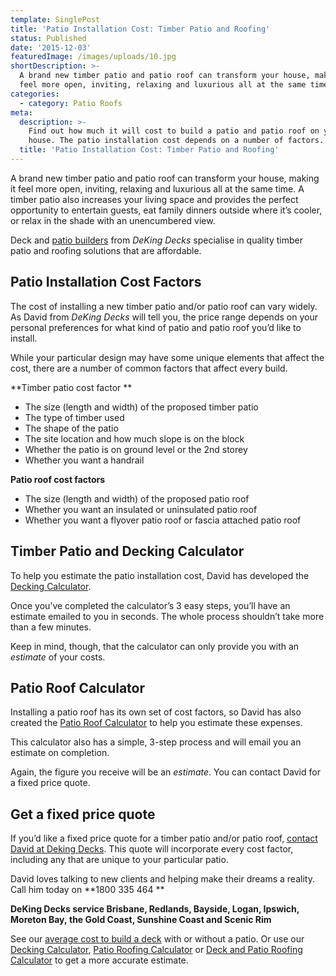 ```yaml
---
template: SinglePost
title: 'Patio Installation Cost: Timber Patio and Roofing'
status: Published
date: '2015-12-03'
featuredImage: /images/uploads/10.jpg
shortDescription: >-
  A brand new timber patio and patio roof can transform your house, making it
  feel more open, inviting, relaxing and luxurious all at the same time.
categories:
  - category: Patio Roofs
meta:
  description: >-
    Find out how much it will cost to build a patio and patio roof on your
    house. The patio installation cost depends on a number of factors.
  title: 'Patio Installation Cost: Timber Patio and Roofing'
---
```

A brand new timber patio and patio roof can transform your house, making it feel more open, inviting, relaxing and luxurious all at the same time. A timber patio also increases your living space and provides the perfect opportunity to entertain guests, eat family dinners outside where it’s cooler, or relax in the shade with an unencumbered view.

Deck and [patio builders](https://www.dekingdecks.com.au/services/) from _DeKing Decks_ specialise in quality timber patio and roofing solutions that are affordable.

## Patio Installation Cost Factors

The cost of installing a new timber patio and/or patio roof can vary widely. As David from _DeKing Decks_ will tell you, the price range depends on your personal preferences for what kind of patio and patio roof you’d like to install.

While your particular design may have some unique elements that affect the cost, there are a number of common factors that affect every build.

**Timber patio cost factor
**

* The size (length and width) of the proposed timber patio
* The type of timber used
* The shape of the patio
* The site location and how much slope is on the block
* Whether the patio is on ground level or the 2nd storey
* Whether you want a handrail

**Patio roof cost factors**

* The size (length and width) of the proposed patio roof
* Whether you want an insulated or uninsulated patio roof
* Whether you want a flyover patio roof or fascia attached patio roof

## Timber Patio and Decking Calculator

To help you estimate the patio installation cost, David has developed the [Decking Calculator](https://www.dekingdecks.com.au/decking-calculator/).

Once you’ve completed the calculator’s 3 easy steps, you’ll have an estimate emailed to you in seconds. The whole process shouldn’t take more than a few minutes.

Keep in mind, though, that the calculator can only provide you with an <em>estimate</em> of your costs.

## Patio Roof Calculator

Installing a patio roof has its own set of cost factors, so David has also created the [Patio Roof Calculator](https://www.dekingdecks.com.au/patio-calculator/) to help you estimate these expenses.

This calculator also has a simple, 3-step process and will email you an estimate on completion.

Again, the figure you receive will be an _estimate_. You can contact David for a fixed price quote.

## Get a fixed price quote

If you’d like a fixed price quote for a timber patio and/or patio roof, [contact David at Deking Decks](https://www.dekingdecks.com.au/contact-us/). This quote will incorporate every cost factor, including any that are unique to your particular patio.

David loves talking to new clients and helping make their dreams a reality. Call him today on **1800 335 464
**

**DeKing Decks service Brisbane, Redlands, Bayside, Logan, Ipswich, Moreton Bay, the Gold Coast, Sunshine Coast and Scenic Rim**

See our [average cost to build a deck](https://www.dekingdecks.com.au/price-guide/) with or without a patio. Or use our [Decking Calculator](https://www.dekingdecks.com.au/decking-calculator), [Patio Roofing Calculator](https://www.dekingdecks.com.au/patio-calculator/) or [Deck and Patio Roofing Calculator](https://www.dekingdecks.com.au/deck-and-roofing-calculator) to get a more accurate estimate.
